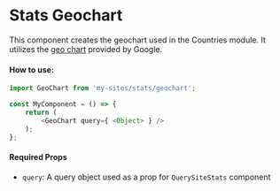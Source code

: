 # Stats Geochart

This component creates the geochart used in the Countries module. It utilizes the [geo chart](https://developers.google.com/chart/interactive/docs/gallery/geochart) provided by Google.

#### How to use:

```js
import GeoChart from 'my-sites/stats/geochart';

const MyComponent = () => {
    return (
  		<GeoChart query={ <Object> } />
    );
};
```

#### Required Props

- `query`: A query object used as a prop for `QuerySiteStats` component
